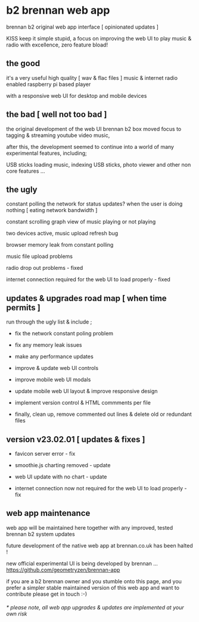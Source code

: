 # b2 brennan web app

brennan b2 original web app interface [ opinionated updates ]

KISS keep it simple stupid, a focus on improving the web UI to play music & radio with excellence, zero feature bload!


## the good

it's a very useful high quality [ wav & flac files ] music & internet radio enabled raspberry pi based player

with a responsive web UI for desktop and mobile devices


## the bad [ well not too bad ]

the original development of the web UI brennan b2 box moved focus to tagging & streaming youtube video music,

after this, the development seemed to continue into a world of many experimental features, including;

USB sticks loading music, indexing USB sticks, photo viewer and other non core features ...


## the ugly

constant polling the network for status updates? when the user is doing nothing [ eating network bandwidth ]

constant scrolling graph view of music playing or not playing

two devices active, music upload refresh bug

browser memory leak from constant polling

music file upload problems

radio drop out problems - fixed

internet connection required for the web UI to load properly - fixed


## updates & upgrades road map [ when time permits ]

run through the ugly list & include ;

- fix the network constant poling problem

- fix any memory leak issues

- make any performance updates

- improve & update web UI controls

- improve mobile web UI modals

- update mobile web UI layout & improve responsive design

- implement version control & HTML commments per file

- finally, clean up, remove commented out lines & delete old or redundant files 


## version v23.02.01 [ updates & fixes ]

- favicon server error - fix

- smoothie.js charting removed - update

- web UI update with no chart - update

- internet connection now not required for the web UI to load properly - fix


## web app maintenance

web app will be maintained here together with any improved, tested brennan b2 system updates 

future development of the native web app at brennan.co.uk has been halted !

new official experimental UI is being developed by brennan ... https://github.com/geometryzen/brennan-app 

if you are a b2 brennan owner and you stumble onto this page, and you prefer a simpler stable maintained version of this web app and want to contribute please get in touch :-)

###### * please note, all web app upgrades & updates are implemented at your own risk
